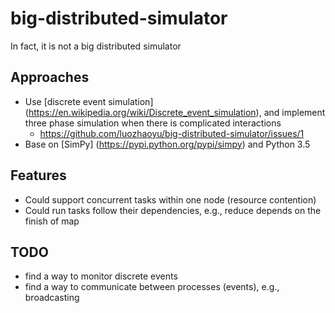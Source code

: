 # big-distributed-simulator
In fact, it is not a big distributed simulator

## Approaches
* Use [discrete event simulation] (https://en.wikipedia.org/wiki/Discrete_event_simulation), and implement three phase simulation when there is complicated interactions
    * <https://github.com/luozhaoyu/big-distributed-simulator/issues/1>
* Base on [SimPy] (https://pypi.python.org/pypi/simpy) and Python 3.5

## Features
* Could support concurrent tasks within one node (resource contention)
* Could run tasks follow their dependencies, e.g., reduce depends on the finish of map

## TODO
* find a way to monitor discrete events
* find a way to communicate between processes (events), e.g., broadcasting
